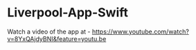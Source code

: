 # Liverpool-App-Swift

Watch a video of the app at - https://www.youtube.com/watch?v=8YxQAjdyBNI&feature=youtu.be
